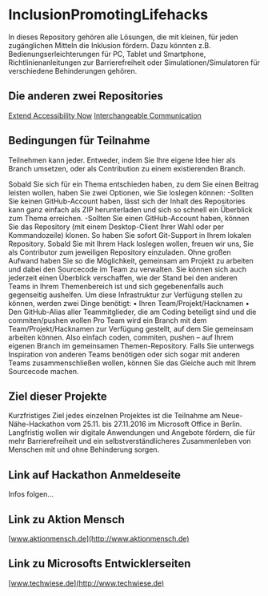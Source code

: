 # InclusionPromotingLifehacks
In dieses Repository gehören alle Lösungen, die mit kleinen, für jeden zugänglichen Mitteln die Inklusion fördern. Dazu könnten z.B. Bedienungserleichterungen für PC, Tablet und Smartphone, Richtlinienanleitungen zur Barrierefreiheit oder Simulationen/Simulatoren für verschiedene Behinderungen gehören. 

## Die anderen zwei Repositories
[Extend Accessibility Now](https://github.com/NeueNaeheHackathon/ExtendAccessibilityNow)
[Interchangeable Communication](https://github.com/NeueNaeheHackathon/InterchangeableCommunication)

## Bedingungen für Teilnahme
Teilnehmen kann jeder. Entweder, indem Sie Ihre eigene Idee hier als Branch umsetzen, oder als Contribution zu einem existierenden Branch.

Sobald Sie sich für ein Thema entschieden haben, zu dem Sie einen Beitrag leisten wollen, haben Sie zwei Optionen, wie Sie loslegen können:
-Sollten Sie keinen GitHub-Account haben, lässt sich der Inhalt des Repositories kann ganz einfach als ZIP herunterladen und sich so schnell ein Überblick zum Thema erreichen.
-Sollten Sie einen GitHub-Account haben, können Sie das Repository (mit einem Desktop-Client Ihrer Wahl oder per Kommandozeile) klonen. So haben Sie sofort Git-Support in Ihrem lokalen Repository.
Sobald Sie mit Ihrem Hack loslegen wollen, freuen wir uns, Sie als Contributor zum jeweiligen Repository einzuladen. Ohne großen Aufwand haben Sie so die Möglichkeit, gemeinsam am Projekt zu arbeiten und dabei den Sourcecode im Team zu verwalten. 
Sie können sich auch jederzeit einen Überblick verschaffen, wie der Stand bei den anderen Teams in Ihrem Themenbereich ist und sich gegebenenfalls auch gegenseitig aushelfen. 
Um diese Infrastruktur zur Verfügung stellen zu können, werden zwei Dinge benötigt:
•	Ihren Team/Projekt/Hacknamen
•	Den GitHub-Alias aller Teammitglieder, die am Coding beteiligt sind und die commiten/pushen wollen
Pro Team wird ein Branch mit dem Team/Projekt/Hacknamen zur Verfügung gestellt, auf dem Sie gemeinsam arbeiten können. Also einfach coden, commiten, pushen – auf Ihrem eigenen Branch im gemeinsamen Themen-Repository.
Falls Sie unterwegs Inspiration von anderen Teams benötigen oder sich sogar mit anderen Teams zusammenschließen wollen, können Sie das Gleiche auch mit Ihrem Sourcecode machen.

## Ziel dieser Projekte
Kurzfristiges Ziel jedes einzelnen Projektes ist die Teilnahme am Neue-Nähe-Hackathon vom 25.11. bis 27.11.2016 im Microsoft Office in Berlin.
Langfristig wollen wir digitale Anwendungen und Angebote fördern, die für mehr Barrierefreiheit und ein selbstverständlicheres Zusammenleben von Menschen mit und ohne Behinderung sorgen. 
## Link auf Hackathon Anmeldeseite
Infos folgen...

## Link zu Aktion Mensch
[www.aktionmensch.de](http://www.aktionmensch.de)
## Link zu Microsofts Entwicklerseiten 
[www.techwiese.de](http://www.techwiese.de)